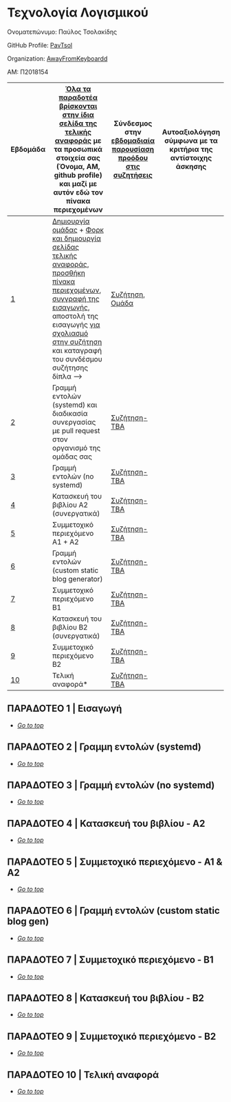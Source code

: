 # Τεχνολογία Λογισμικού

Ονοματεπώνυμο: Παύλος Τσολακίδης

GitHub Profile: [PavTsol](https://github.com/PavTsol)

Organization: [AwayFromKeyboardd](https://github.com/AwayFromKeyboardd)

ΑΜ: Π2018154

| Εβδομάδα | [Όλα τα παραδοτέα βρίσκονται στην ίδια σελίδα της τελικής αναφοράς](https://epidrome.github.io/teaching/deliverables/) με τα προσωπικά στοιχεία σας (Όνομα, ΑΜ, github profile) και μαζί με αυτόν εδώ τον πίνακα περιεχομένων | Σύνδεσμος στην [εβδομαδιαία παρουσίαση προόδου στις συζητήσεις](https://github.com/courses-ionio/help/discussions/categories/show-and-tell) | Αυτοαξιολόγηση σύμφωνα με τα κριτήρια της αντίστοιχης άσκησης |
| --- | --- | --- | --- |
| [1](https://github.com/PavTsol/sw/tree/2018154/projects/2018154#παραδοτεο-1--εισαγωγή) | [Δημιουργία ομάδας](https://epidrome.github.io/teaching/team/) + [Φορκ και δημιουργία σελίδας τελικής αναφοράς](https://epidrome.github.io/teaching/guide/), [προσθήκη πίνακα περιεχομένων](https://raw.githubusercontent.com/courses-ionio/sw/master/README.md), [συγγραφή της εισαγωγής](https://epidrome.github.io/teaching/intro/), αποστολή της εισαγωγής [για σχολιασμό στην συζήτηση](https://github.com/courses-ionio/sw/discussions/categories/show-and-tell) και καταγραφή του συνδέσμου συζήτησης δίπλα --> | [Συζήτηση](), [Ομάδα](https://github.com/AwayFromKeyboardd) | |
| [2](https://github.com/PavTsol/sw/tree/2018154/projects/2018154#παραδοτεο-2--γραμμη-εντολών-systemd) | Γραμμή εντολών (systemd) και διαδικασία συνεργασίας με pull request στον οργανισμό της ομάδας σας | [Συζήτηση-TBA]() | |
| [3](https://github.com/PavTsol/sw/tree/2018154/projects/2018154#παραδοτεο-3--γραμμή-εντολών-no-systemd) | Γραμμή εντολών (no systemd) | [Συζήτηση-TBA]() | |
| [4](https://github.com/PavTsol/sw/tree/2018154/projects/2018154#παραδοτεο-4--κατασκευή-του-βιβλίου---α2) | Κατασκευή του βιβλίου Α2 (συνεργατικά) | [Συζήτηση-TBA]() | |
| [5](https://github.com/PavTsol/sw/tree/2018154/projects/2018154#παραδοτεο-5--συμμετοχικό-περιεχόμενο---α1--α2) | Συμμετοχικό περιεχόμενο A1 + A2 | [Συζήτηση-TBA]() | |
| [6](https://github.com/PavTsol/sw/tree/2018154/projects/2018154#παραδοτεο-6--γραμμή-εντολών-custom-static-blog-gen) | Γραμμή εντολών (custom static blog generator) | [Συζήτηση-TBA]() | |
| [7](https://github.com/PavTsol/sw/tree/2018154/projects/2018154#παραδοτεο-7--συμμετοχικό-περιεχόμενο---β1) | Συμμετοχικό περιεχόμενο B1 | [Συζήτηση-TBA]() | |
| [8](https://github.com/PavTsol/sw/tree/2018154/projects/2018154#παραδοτεο-8--κατασκευή-του-βιβλίου---β2) | Κατασκευή του βιβλίου Β2 (συνεργατικά) | [Συζήτηση-TBA]() | |
| [9](https://github.com/PavTsol/sw/tree/2018154/projects/2018154#παραδοτεο-9--συμμετοχικό-περιεχόμενο---β2) | Συμμετοχικό περιεχόμενο B2 | [Συζήτηση-TBA]() | |
| [10](https://github.com/PavTsol/sw/tree/2018154/projects/2018154#παραδοτεο-10--τελική-αναφορά) | Τελική αναφορά* | [Συζήτηση-TBA]() | |

## ΠΑΡΑΔΟΤΕΟ 1 | Εισαγωγή

 - *[Go to top](https://github.com/PavTsol/sw/tree/2018154/projects/2018154#τεχνολογία-λογισμικού)*

## ΠΑΡΑΔΟΤΕΟ 2 | Γραμμη εντολών (systemd)

 - *[Go to top](https://github.com/PavTsol/sw/tree/2018154/projects/2018154#τεχνολογία-λογισμικού)*

## ΠΑΡΑΔΟΤΕΟ 3 | Γραμμή εντολών (no systemd)

 - *[Go to top](https://github.com/PavTsol/sw/tree/2018154/projects/2018154#τεχνολογία-λογισμικού)*

## ΠΑΡΑΔΟΤΕΟ 4 | Κατασκευή του βιβλίου - Α2

 - *[Go to top](https://github.com/PavTsol/sw/tree/2018154/projects/2018154#τεχνολογία-λογισμικού)*

## ΠΑΡΑΔΟΤΕΟ 5 | Συμμετοχικό περιεχόμενο - Α1 & Α2

 - *[Go to top](https://github.com/PavTsol/sw/tree/2018154/projects/2018154#τεχνολογία-λογισμικού)*

## ΠΑΡΑΔΟΤΕΟ 6 | Γραμμή εντολών (custom static blog gen)

 - *[Go to top](https://github.com/PavTsol/sw/tree/2018154/projects/2018154#τεχνολογία-λογισμικού)*

## ΠΑΡΑΔΟΤΕΟ 7 | Συμμετοχικό περιεχόμενο - Β1

 - *[Go to top](https://github.com/PavTsol/sw/tree/2018154/projects/2018154#τεχνολογία-λογισμικού)*

## ΠΑΡΑΔΟΤΕΟ 8 | Κατασκευή του βιβλίου - Β2

 - *[Go to top](https://github.com/PavTsol/sw/tree/2018154/projects/2018154#τεχνολογία-λογισμικού)*

## ΠΑΡΑΔΟΤΕΟ 9 | Συμμετοχικό περιεχόμενο - Β2

 - *[Go to top](https://github.com/PavTsol/sw/tree/2018154/projects/2018154#τεχνολογία-λογισμικού)*

## ΠΑΡΑΔΟΤΕΟ 10 | Τελική αναφορά

 - *[Go to top](https://github.com/PavTsol/sw/tree/2018154/projects/2018154#τεχνολογία-λογισμικού)*
